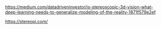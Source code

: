 https://medium.com/datadriveninvestor/is-stereoscopic-3d-vision-what-deep-learning-needs-to-generalize-modeling-of-the-reality-1871f579e2ef

https://stereopi.com/
